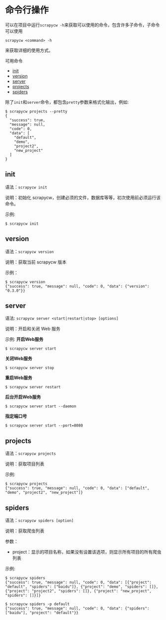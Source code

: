 # 命令行操作

可以在项目中运行`scrapycw -h`来获取可以使用的命令，包含许多子命令，子命令可以使用
```
scrapycw <command> -h
```
来获取详细的使用方式。

可用命令

- [init](#init)
- [version](#version)
- [server](#server)
- [projects](#projects)
- [spiders](#spiders)

除了`init`和`server`命令，都包含`pretty`参数来格式化输出，例如:
```
$ scrapycw projects --pretty
{
  "success": true,
  "message": null,
  "code": 0,
  "data": [
    "default",
    "demo",
    "project2",
    "new_project"
  ]
}
```

## init

语法：`scrapycw init`

说明：初始化 scrapycw，创建必须的文件，数据库等等，初次使用前必须运行该命令。

示例:
```
$ scrapycw init
```

## version

语法：`scrapycw version`

说明：获取当前 scrapycw 版本

示例：
```
$ scrapycw version
{"success": true, "message": null, "code": 0, "data": {"version": "0.3.0"}}
```

## server

语法: `scrapycw server <start|restart|stop> [options]`

说明：开启和关闭 Web 服务

示例:
**开启Web服务**
```
$ scrapycw server start
```

**关闭Web服务**
```
$ scrapycw server stop
```

**重启Web服务**
```
$ scrapycw server restart
```

**后台开启Web服务**
```
$ scrapycw server start --daemon
```

**指定端口号**
```
$ scrapycw server start --port=8080
```

## projects

语法：`scrapycw projects`

说明：获取项目列表

示例:
```
$ scrapycw projects
{"success": true, "message": null, "code": 0, "data": ["default", "demo", "project2", "new_project"]}
```

## spiders

语法：`scrapycw spiders [option]`

说明：获取爬虫列表

参数：

- project：显示的项目名称，如果没有设置该选项，则显示所有项目的所有爬虫列表

示例:
```
$ scrapycw spiders
{"success": true, "message": null, "code": 0, "data": [{"project": "default", "spiders": ["baidu"]}, {"project": "demo", "spiders": []}, {"project": "project2", "spiders": []}, {"project": "new_project", "spiders": []}]}

$ scrapycw spiders -p default
{"success": true, "message": null, "code": 0, "data": {"spiders": ["baidu"], "project": "default"}}
```